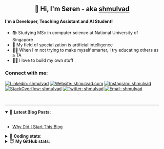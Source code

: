 <h2 align="center">
	👋 Hi, I'm Søren - aka <a href="https://shmulvad.com">shmulvad</a>
</h2>

#### I'm a Developer, Teaching Assistant and AI Student!
- 📚 Studying MSc in computer science at National University of Singapore
- 🧠 My field of specialization is artificial intelligence
- 👨‍🏫 When I'm not trying to make myself smarter, I try educating others as a TA
- 👨‍💻 I love to build my own stuff

### Connect with me:

[![Linkedin: shmulvad](https://img.shields.io/badge/shmulvad-blue?style=flat&logo=Linkedin&logoColor=white)][linkedin]
[![Website: shmulvad.com](https://img.shields.io/badge/shmulvad.com-47CCCC?&style=flat&logo=Google-Chrome&logoColor=white)][website]
[![Instagram: shmulvad](https://img.shields.io/badge/-@shmulvad-purple?style=flat&logo=Instagram&logoColor=white)][instagram]
[![StackOverflow: shmulvad](https://img.shields.io/badge/shmulvad-FE7A16?style=flat&logo=stack-overflow&logoColor=white)][stackOverflow]
[![Twitter: shmulvad](https://img.shields.io/badge/@shmulvad-1ca0f1?style=flat&logo=twitter&logoColor=white)][twitter]
[![Email: shmulvad](https://img.shields.io/badge/shmulvad-D14836?style=flat&logo=gmail&logoColor=white)][mail]

<br />

---

<details open>
 <summary>📕 <b>Latest Blog Posts</b>: </summary>

<br>

<!-- BLOG-POST-LIST:START -->
- [Why Did I Start This Blog](https://shmulvad.com/blog/why-did-start-this-blog)
<!-- BLOG-POST-LIST:END -->

</details>

<!-- --- -->

<details>
 <summary>🤖 <b>Coding stats</b>: </summary>

<br>

<!--START_SECTION:waka-->
**I'm a Night 🦉** 

```text
🌞 Morning    69 commits     ██░░░░░░░░░░░░░░░░░░░░░░░   8.37% 
🌆 Daytime    295 commits    █████████░░░░░░░░░░░░░░░░   35.8% 
🌃 Evening    284 commits    ████████░░░░░░░░░░░░░░░░░   34.47% 
🌙 Night      176 commits    █████░░░░░░░░░░░░░░░░░░░░   21.36%

```


📊 **This Week I Spent My Time On** 

```text
💬 Programming Languages: 
Python                   12 hrs 32 mins      ████████████████░░░░░░░░░   65.79% 
Other                    4 hrs 6 mins        █████░░░░░░░░░░░░░░░░░░░░   21.53% 
JavaScript               1 hr 5 mins         █░░░░░░░░░░░░░░░░░░░░░░░░   5.72% 
Text                     35 mins             ░░░░░░░░░░░░░░░░░░░░░░░░░   3.07% 
HTML                     22 mins             ░░░░░░░░░░░░░░░░░░░░░░░░░   1.94%

🔥 Editors: 
VS Code                  14 hrs 9 mins       ██████████████████░░░░░░░   74.28% 
Zsh                      3 hrs 52 mins       █████░░░░░░░░░░░░░░░░░░░░   20.3% 
Sublime Text             1 hr 1 min          █░░░░░░░░░░░░░░░░░░░░░░░░   5.42%

🐱‍💻 Projects: 
court-cases-scraper      13 hrs 42 mins      ██████████████████░░░░░░░   71.94% 
src                      2 hrs 30 mins       ███░░░░░░░░░░░░░░░░░░░░░░   13.12% 
validator-gui            2 hrs 2 mins        ██░░░░░░░░░░░░░░░░░░░░░░░   10.68% 
Unknown Project          31 mins             ░░░░░░░░░░░░░░░░░░░░░░░░░   2.71% 
Terminal                 11 mins             ░░░░░░░░░░░░░░░░░░░░░░░░░   0.97%

```


 Last Updated on 24/06/2021
<!--END_SECTION:waka-->

</details>

<!-- --- -->

<details>
 <summary>😇 <b>My GitHub stats</b>: </summary>

<br>

<img align="left" alt="shmulvad's Github Stats" src="https://github-readme-stats.vercel.app/api?username=shmulvad&show_icons=true&hide_border=true" />

</details>



[website]: https://shmulvad.com
[twitter]: https://twitter.com/shmulvad
[linkedin]: https://linkedin.com/in/shmulvad
[instagram]: https://instagram.com/shmulvad
[stackOverflow]: https://stackoverflow.com/users/9248793/shmulvad
[mail]: mailto:shmulvad@gmail.com
[github]: https://github.com/shmulvad
